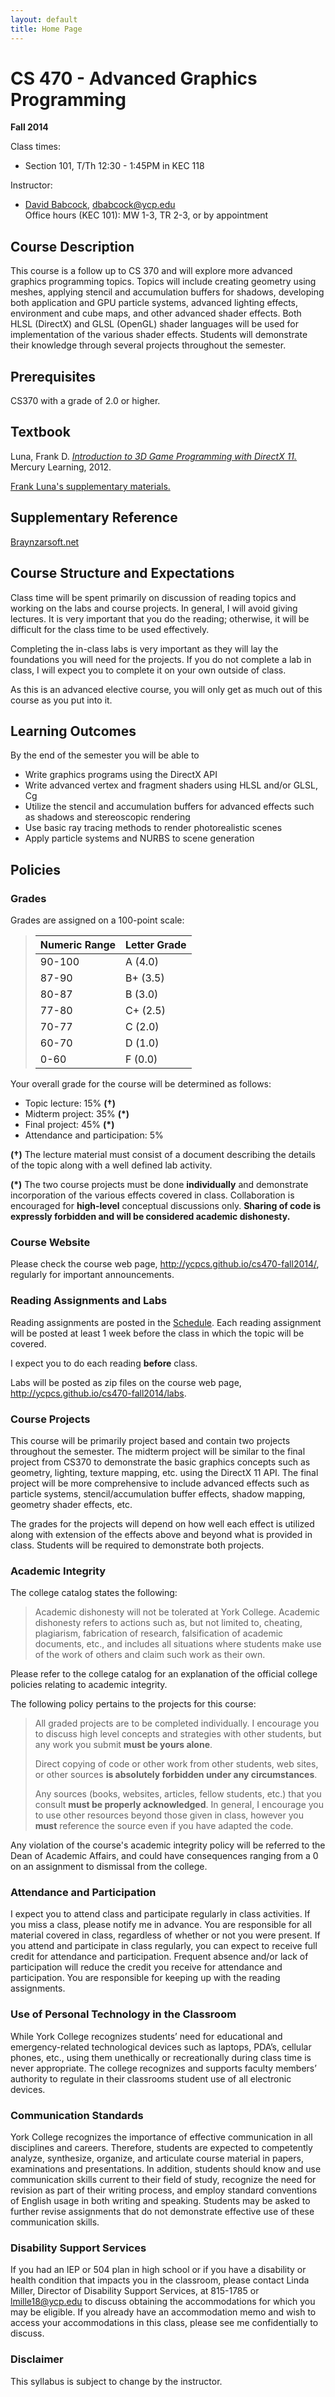 ```yaml
---
layout: default
title: Home Page
---
```


CS 470 - Advanced Graphics Programming
======================================

**Fall 2014**

Class times:

- Section 101, T/Th 12:30 - 1:45PM in KEC 118

Instructor:

-   [David Babcock](http://faculty.ycp.edu/~dbabcock/), <dbabcock@ycp.edu> <br /> Office hours (KEC 101): MW 1-3, TR 2-3, or by appointment

Course Description
------------------

This course is a follow up to CS 370 and will explore more advanced graphics programming topics. Topics will include creating geometry using meshes, applying stencil and accumulation buffers for shadows, developing both application and GPU particle systems, advanced lighting effects, environment and cube maps, and other advanced shader effects. Both HLSL (DirectX) and GLSL (OpenGL) shader languages will be used for implementation of the various shader effects. Students will demonstrate their knowledge through several projects throughout the semester.

Prerequisites
-------------

CS370 with a grade of 2.0 or higher. 

Textbook
--------

Luna, Frank D. [*Introduction to 3D Game Programming with DirectX 11.*](http://www.merclearning.com/titles/3d_game_programming_directx11.html) Mercury Learning, 2012.

[Frank Luna's supplementary materials.](http://www.d3dcoder.net/d3d11.htm)

Supplementary Reference
-----------------------

[Braynzarsoft.net](http://www.braynzarsoft.net)

Course Structure and Expectations
---------------------------------

Class time will be spent primarily on discussion of reading topics and working on the labs and course projects. In general, I will avoid giving lectures. It is very important that you do the reading; otherwise, it will be difficult for the class time to be used effectively.

Completing the in-class labs is very important as they will lay the foundations you will need for the projects. If you do not complete a lab in class, I will expect you to complete it on your own outside of class.

As this is an advanced elective course, you will only get as much out of this course as you put into it.

Learning Outcomes
-----------------

By the end of the semester you will be able to

-   Write graphics programs using the DirectX API
-   Write advanced vertex and fragment shaders using HLSL and/or GLSL, Cg
-   Utilize the stencil and accumulation buffers for advanced effects such as
shadows and stereoscopic rendering
-   Use basic ray tracing methods to render photorealistic scenes
-   Apply particle systems and NURBS to scene generation

Policies
--------

### Grades

Grades are assigned on a 100-point scale:

> Numeric Range|Letter Grade
> -------------|------------
> 90-100|A (4.0)
> 87-90|B+ (3.5)
> 80-87|B (3.0)
> 77-80|C+ (2.5)
> 70-77|C (2.0)
> 60-70|D (1.0)
> 0-60|F (0.0)

Your overall grade for the course will be determined as follows:

-   Topic lecture: 15% **(&dagger;)**
-   Midterm project: 35% **(\*)**
-   Final project: 45% **(\*)**
-   Attendance and participation: 5%

**(&dagger;)** The lecture material must consist of a document describing the details of the topic along with a well defined lab activity.

**(\*)** The two course projects must be done **individually** and demonstrate incorporation of the various effects covered in class. Collaboration is encouraged for **high-level** conceptual discussions only. **Sharing of code is expressly forbidden and will be considered academic dishonesty.**

### Course Website

Please check the course web page, <http://ycpcs.github.io/cs470-fall2014/>, regularly for important announcements.

### Reading Assignments and Labs

Reading assignments are posted in the [Schedule](schedule.html). Each reading assignment will be posted at least 1 week before the class in which the topic will be covered.

I expect you to do each reading **before** class.

Labs will be posted as zip files on the course web page, <http://ycpcs.github.io/cs470-fall2014/labs>.

### Course Projects

This course will be primarily project based and contain two projects throughout the semester. The midterm project will be similar to the final project from CS370 to demonstrate the basic graphics concepts such as geometry, lighting, texture mapping, etc. using the DirectX 11 API. The final project will be more comprehensive to include advanced effects such as particle systems, stencil/accumulation buffer effects, shadow mapping, geometry shader effects, etc.

The grades for the projects will depend on how well each effect is utilized along with extension of the effects above and beyond what is provided in class. Students will be required to demonstrate both projects.

### Academic Integrity

The college catalog states the following:

> Academic dishonesty will not be tolerated at York College. Academic dishonesty refers to actions such as, but not limited to, cheating, plagiarism, fabrication of research, falsification of academic documents, etc., and includes all situations where students make use of the work of others and claim such work as their own.

Please refer to the college catalog for an explanation of the official college policies relating to academic integrity.

The following policy pertains to the projects for this course:

> All graded projects are to be completed individually. I encourage you to discuss high level concepts and strategies with other students, but any work you submit **must be yours alone**.
>
> Direct copying of code or other work from other students, web sites, or other sources **is absolutely forbidden under any circumstances**.
>
> Any sources (books, websites, articles, fellow students, etc.) that you consult **must be properly acknowledged**. In general, I encourage you to use other resources beyond those given in class, however you **must** reference the source even if you have adapted the code.

Any violation of the course's academic integrity policy will be referred to the Dean of Academic Affairs, and could have consequences ranging from a 0 on an assignment to dismissal from the college.

### Attendance and Participation

I expect you to attend class and participate regularly in class activities. If you miss a class, please notify me in advance. You are responsible for all material covered in class, regardless of whether or not you were present. If you attend and participate in class regularly, you can expect to receive full credit for attendance and participation. Frequent absence and/or lack of participation will reduce the credit you receive for attendance and participation. You are responsible for keeping up with the reading assignments.

### Use of Personal Technology in the Classroom

While York College recognizes students’ need for educational and emergency-related technological devices such as laptops, PDA’s, cellular phones, etc., using them unethically or recreationally during class time is never appropriate. The college recognizes and supports faculty members’ authority to regulate in their classrooms student use of all electronic devices.

### Communication Standards

York College recognizes the importance of effective communication in all disciplines and careers. Therefore, students are expected to competently analyze, synthesize, organize, and articulate course material in papers, examinations and presentations. In addition, students should know and use communication skills current to their field of study, recognize the need for revision as part of their writing process, and employ standard conventions of English usage in both writing and speaking. Students may be asked to further revise assignments that do not demonstrate effective use of these communication skills.

### Disability Support Services

If you had an IEP or 504 plan in high school or if you have a disability or health condition that impacts you in the classroom, please contact Linda Miller, Director of Disability Support Services, at 815-1785 or lmille18@ycp.edu to discuss obtaining the accommodations for which you may be eligible. If you already have an accommodation memo and wish to access your accommodations in this class, please see me confidentially to discuss.

### Disclaimer

This syllabus is subject to change by the instructor.
